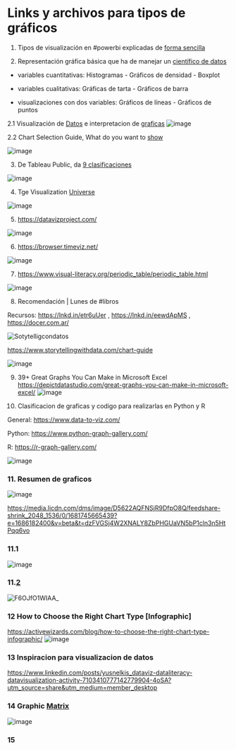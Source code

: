 # Links y archivos para tipos de gráficos 

1. Tipos de visualización en #powerbi explicadas de [forma sencilla](https://learn.microsoft.com/es-es/power-bi/visuals/power-bi-visualization-types-for-reports-and-q-and-a) 

2. Representación gráfica básica que ha de manejar un [científico de datos](https://analisisydecision.es/estadistica-data-scientist/basicos-ggplot.html#gr%C3%A1ficos-de-tarta) 

+ variables cuantitativas: Histogramas  - Gráficos de densidad  - Boxplot

+ variables cualitativas: Gráficas de tarta - Gráficos de barra

+ visualizaciones con dos variables:  Gráficos de líneas  - Gráficos de puntos

2.1 Visualización de [Datos](https://datavizcatalogue.com/ES/)  e interpretacion de [graficas](https://statologos.com/) 
![image](https://user-images.githubusercontent.com/82233779/214616710-6e4a180e-67b0-4347-a307-d74824fc5efa.png)

2.2 Chart Selection Guide,  What do you want to [show](https://datavizcatalogue.com/blog/chart-selection-guide/) 

![image](https://user-images.githubusercontent.com/82233779/214940117-7fc45af1-362b-47cc-ba21-84503b409aec.png)

3. De Tableau Public, da [9 clasificaciones](https://public.tableau.com/views/VisualVocabulary/VisualVocabulary?%3Aembed=y&%3Adisplay_count=yes&publish=yes&%3AshowVizHome=no&fbclid=IwAR03imsU1Jd5CPK1oH_fbiUoqRSng51CH_EdWbIdwHdJhyJpDMXLoGMwtoY) 

![image](https://user-images.githubusercontent.com/82233779/219751840-4ecf170f-e0de-4cf4-b888-8cadb18128d2.png)

4. Tge Visualization [Universe](http://visualizationuniverse.com/charts/?sortBy=volume&sortDir=desc&fbclid=IwAR0fnogURH396hd-NrAE-zvheCCSn8tTg7Y6pc0KiaxSy-ClVAMaIt56ijc)

![image](https://user-images.githubusercontent.com/82233779/219752673-dad9f92e-6a5b-42c9-b190-4af627338c41.png)

5. https://datavizproject.com/ 

![image](https://user-images.githubusercontent.com/82233779/219753092-629319f0-f16c-45b9-9c09-5c2995e8a274.png)

6. https://browser.timeviz.net/ 

![image](https://user-images.githubusercontent.com/82233779/219753394-0dd2c3e4-d74d-416f-93b6-a6f7eac0139d.png)

7. https://www.visual-literacy.org/periodic_table/periodic_table.html 

![image](https://user-images.githubusercontent.com/82233779/219753706-f36cdf51-ffac-441f-af99-00331ed957d5.png)

8. Recomendación | Lunes de #libros

Recursos: https://lnkd.in/etr6uUer , https://lnkd.in/eewdApMS , https://docer.com.ar/

![Sotytelligcondatos](https://user-images.githubusercontent.com/82233779/220147747-c8739879-cc32-4133-b2c4-aa023ff4c88d.JPG)

https://www.storytellingwithdata.com/chart-guide 

![image](https://user-images.githubusercontent.com/82233779/221350826-585eb551-c126-49a6-a71f-4a62ac937748.png)
 
9. 39+ Great Graphs You Can Make in Microsoft Excel https://depictdatastudio.com/great-graphs-you-can-make-in-microsoft-excel/ 
![image](https://user-images.githubusercontent.com/82233779/221875348-3202ef33-7a52-4ca4-a243-5108b043d6f4.png)


10. Clasificacion de graficas y codigo para realizarlas en Python y R 

General: https://www.data-to-viz.com/

Python: https://www.python-graph-gallery.com/

R: https://r-graph-gallery.com/

![image](https://user-images.githubusercontent.com/82233779/225697886-85910e7c-bb53-4ee6-ac10-b4d079730270.png)
 
 
 ### 11. Resumen de graficos
 
 ![image](https://user-images.githubusercontent.com/82233779/236499723-2b640967-5d0a-4b20-b658-6ff394cfca30.png)
 
 https://media.licdn.com/dms/image/D5622AQFNSjR9DfpO8Q/feedshare-shrink_2048_1536/0/1681745665439?e=1686182400&v=beta&t=dzFVGSj4W2XNALY8ZbPHGUaVN5bP1cln3n5HtPqq6vo 

 ### 11.1
 ![image](https://github.com/EvelynOr/Publicaciones/assets/82233779/33b30b3a-a962-4a18-a4d7-4ecd133f8876)


### 11.[2](https://twitter.com/starboy_abefe/status/1703365910734463215/photo/1)
![F6OJfO1WIAA_](https://github.com/EvelynOr/Publicaciones/assets/82233779/eff1b9d2-67a8-454b-87fc-302b3a15929a)



### 12 How to Choose the Right Chart Type [Infographic]
https://activewizards.com/blog/how-to-choose-the-right-chart-type-infographic/ 
 ![image](https://github.com/EvelynOr/Publicaciones/assets/82233779/7c6d9213-a357-4339-b952-cf62db25a80c)


### 13 Inspiracion para visualizacion de datos
https://www.linkedin.com/posts/yusnelkis_dataviz-dataliteracy-datavisualization-activity-7103410777142779904-4oSA?utm_source=share&utm_medium=member_desktop  

### 14 Graphic [Matrix](https://www.billiondollargraphics.com/GCS.pdf)
![image](https://github.com/EvelynOr/Publicaciones/assets/82233779/ed72d8e2-b7cd-4db5-b494-255b9f7e551f)

### 15
